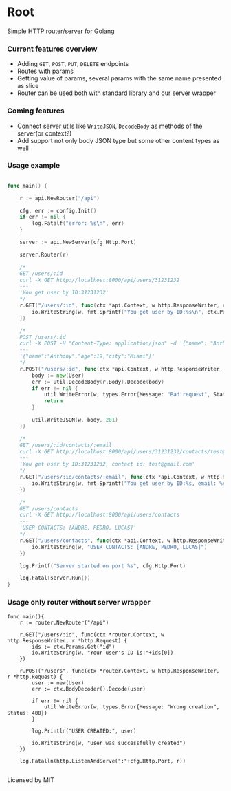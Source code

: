 # Root
Simple HTTP router/server for Golang

### Current features overview
- Adding `GET`, `POST`, `PUT`, `DELETE` endpoints
- Routes with params
- Getting value of params, several params with the same name presented as slice
- Router can be used both with standard library and our server wrapper

### Coming features
- Connect server utils like `WriteJSON`, `DecodeBody` as methods of the server(or context?)
- Add support not only body JSON type but some other content types as well


### Usage example
```go

func main() {

	r := api.NewRouter("/api")

	cfg, err := config.Init()
	if err != nil {
		log.Fatalf("error: %s\n", err)
	}

	server := api.NewServer(cfg.Http.Port)

	server.Router(r)

	/*
	GET /users/:id
	curl -X GET http://localhost:8000/api/users/31231232
	---
	'You get user by ID:31231232'
	*/
	r.GET("/users/:id", func(ctx *api.Context, w http.ResponseWriter, r *http.Request) {
		io.WriteString(w, fmt.Sprintf("You get user by ID:%s\n", ctx.Params.Get("id")))
	})

	/*
	POST /users/:id
	curl -X POST -H "Content-Type: application/json" -d '{"name": "Anthony", "age": 19, "city": "Miami"}' http://localhost:8000/api/users/dwqdqw
	---
	'{"name":"Anthony","age":19,"city":"Miami"}'
	*/
	r.POST("/users/:id", func(ctx *api.Context, w http.ResponseWriter, r *http.Request) {
		body := new(User)
		err := util.DecodeBody(r.Body).Decode(body)
		if err != nil {
			util.WriteError(w, types.Error{Message: "Bad request", Status: 400})
			return
		}

		util.WriteJSON(w, body, 201)
	})

	/*
	GET /users/:id/contacts/:email
	curl -X GET http://localhost:8000/api/users/31231232/contacts/test@gmail.com
	---
	'You get user by ID:31231232, contact id: test@gmail.com'
	*/
	r.GET("/users/:id/contacts/:email", func(ctx *api.Context, w http.ResponseWriter, r *http.Request) {
		io.WriteString(w, fmt.Sprintf("You get user by ID:%s, email: %s\n", ctx.Params.Get("id"), ctx.Params.Get("email")))
	})

	/*
	GET /users/contacts
	curl -X GET http://localhost:8000/api/users/contacts
	---
	'USER CONTACTS: [ANDRE, PEDRO, LUCAS]'
	*/
	r.GET("/users/contacts", func(ctx *api.Context, w http.ResponseWriter, r *http.Request) {
		io.WriteString(w, "USER CONTACTS: [ANDRE, PEDRO, LUCAS]")
	})

	log.Printf("Server started on port %s", cfg.Http.Port)

	log.Fatal(server.Run())
}
```

### Usage only router without server wrapper

```golang
func main(){
	r := router.NewRouter("/api")

	r.GET("/users/:id", func(ctx *router.Context, w http.ResponseWriter, r *http.Request) {
		ids := ctx.Params.Get("id")
		io.WriteString(w, "Your user's ID is:"+ids[0])
	})

	r.POST("/users", func(ctx *router.Context, w http.ResponseWriter, r *http.Request) {
		user := new(User)
		err := ctx.BodyDecoder().Decode(user)

		if err != nil {
			util.WriteError(w, types.Error{Message: "Wrong creation", Status: 400})
		}

		log.Println("USER CREATED:", user)

		io.WriteString(w, "user was successfully created")
	})

	log.Fatalln(http.ListenAndServe(":"+cfg.Http.Port, r))
	
```

Licensed by MIT
